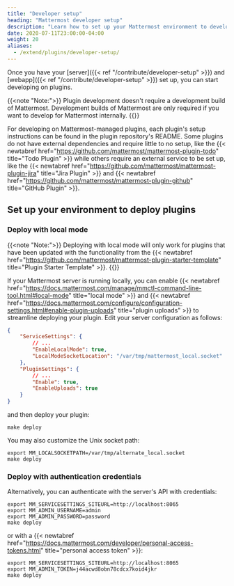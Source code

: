 ```yaml
---
title: "Developer setup"
heading: "Mattermost developer setup"
description: "Learn how to set up your Mattermost environment to develop and deploy plugins with our guide to developer setup."
date: 2020-07-11T23:00:00-04:00
weight: 20
aliases:
  - /extend/plugins/developer-setup/
---
```


Once you have your [server]({{< ref "/contribute/developer-setup" >}}) and [webapp]({{< ref "/contribute/developer-setup" >}}) set up, you can start developing on plugins.

{{<note "Note:">}}
Plugin development doesn't require a development build of Mattermost. Development builds of Mattermost are only required if you want to develop for Mattermost internally.
{{</note>}}

For developing on Mattermost-managed plugins, each plugin's setup instructions can be found in the plugin repository's README. Some plugins do not have external dependencies and require little to no setup, like the {{< newtabref href="https://github.com/mattermost/mattermost-plugin-todo" title="Todo Plugin" >}} while others require an external service to be set up, like the {{< newtabref href="https://github.com/mattermost/mattermost-plugin-jira" title="Jira Plugin" >}} and {{< newtabref href="https://github.com/mattermost/mattermost-plugin-github" title="GitHub Plugin" >}}.

## Set up your environment to deploy plugins

### Deploy with local mode

{{<note "Note:">}}
Deploying with local mode will only work for plugins that have been updated with the functionality from the {{< newtabref href="https://github.com/mattermost/mattermost-plugin-starter-template" title="Plugin Starter Template" >}}.
{{</note>}}

If your Mattermost server is running locally, you can enable {{< newtabref href="https://docs.mattermost.com/manage/mmctl-command-line-tool.html#local-mode" title="local mode" >}} and {{< newtabref href="https://docs.mattermost.com/configure/configuration-settings.html#enable-plugin-uploads" title="plugin uploads" >}} to streamline deploying your plugin. Edit your server configuration as follows:

```json
{
    "ServiceSettings": {
        // ...
        "EnableLocalMode": true,
        "LocalModeSocketLocation": "/var/tmp/mattermost_local.socket"
    },
    "PluginSettings": {
        // ...
        "Enable": true,
        "EnableUploads": true
    }
}
```

and then deploy your plugin:

```shell
make deploy
```

You may also customize the Unix socket path:

```shell
export MM_LOCALSOCKETPATH=/var/tmp/alternate_local.socket
make deploy
```

### Deploy with authentication credentials

Alternatively, you can authenticate with the server's API with credentials:

```shell
export MM_SERVICESETTINGS_SITEURL=http://localhost:8065
export MM_ADMIN_USERNAME=admin
export MM_ADMIN_PASSWORD=password
make deploy
```

or with a {{< newtabref href="https://docs.mattermost.com/developer/personal-access-tokens.html" title="personal access token" >}}:

```shell
export MM_SERVICESETTINGS_SITEURL=http://localhost:8065
export MM_ADMIN_TOKEN=j44acwd8obn78cdcx7koid4jkr
make deploy
```

